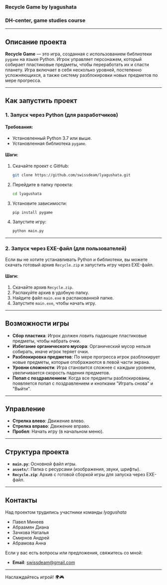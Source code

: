 ### Recycle Game by lyagushata
### DH-center, game studies course

---

## Описание проекта

**Recycle Game** — это игра, созданная с использованием библиотеки `pygame` на языке Python. Игрок управляет персонажем, который собирает пластиковые предметы, чтобы переработать их и спасти планету. Игра включает в себя несколько уровней, постепенно усложняющихся, а также систему разблокировки новых предметов по мере прогресса.

---

## Как запустить проект

### 1. Запуск через Python (для разработчиков)

#### Требования:
- Установленный Python 3.7 или выше.
- Установленная библиотека `pygame`.

#### Шаги:
1. Скачайте проект с GitHub:
   ```bash
   git clone https://github.com/swissdeam/lyagushata.git
   ```
2. Перейдите в папку проекта:
   ```bash
   cd lyagushata
   ```
3. Установите зависимости:
   ```bash
   pip install pygame
   ```
4. Запустите игру:
   ```bash
   python main.py
   ```

---

### 2. Запуск через EXE-файл (для пользователей)

Если вы не хотите устанавливать Python и библиотеки, вы можете скачать готовый архив `Recycle.zip` и запустить игру через EXE-файл.

#### Шаги:
1. Скачайте архив `Recycle.zip`.
2. Распакуйте архив в удобную папку.
3. Найдите файл `main.exe` в распакованной папке.
4. Запустите `main.exe`, чтобы начать игру.

---

## Возможности игры

- **Сбор пластика**: Игрок должен ловить падающие пластиковые предметы, чтобы набрать очки.
- **Избегание органического мусора**: Органический мусор нельзя собирать, иначе игрок теряет очки.
- **Разблокировка предметов**: По мере прогресса игрок разблокирует новые предметы, которые отображаются в левой части экрана.
- **Уровни сложности**: Игра становится сложнее с каждым уровнем, увеличивается скорость падения предметов.
- **Попап с поздравлением**: Когда все предметы разблокированы, появляется попап с поздравлением и кнопками "Играть снова" и "Выйти".

---

## Управление

- **Стрелка влево**: Движение влево.
- **Стрелка вправо**: Движение вправо.
- **Пробел**: Начать игру (в начальном меню).

---

## Структура проекта

- **`main.py`**: Основной файл игры.
- **`assets/`**: Папка с ресурсами (изображения, звуки, шрифты).
- **`Recycle.zip`**: Архив с готовой сборкой игры для запуска через EXE-файл.

---

## Контакты

Над проектом трудились участники команды *lyagushata*
- Павел Минеев
- Абраамян Диана
- Зачкова Наталья
- Смирнов Андрей
- Абрамова Анна
  
Если у вас есть вопросы или предложения, свяжитесь со мной:
- **Email**: swissdeam@gmail.com
  
---

Наслаждайтесь игрой! 🌍🎮
